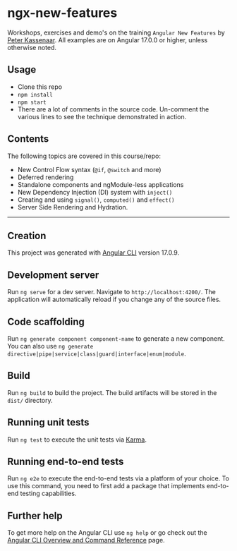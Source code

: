 # ngx-new-features

Workshops, exercises and demo's on the training `Angular New Features` by [Peter Kassenaar](mailto:info@kassenaar.com).
All examples are on Angular 17.0.0 or higher, unless otherwise noted.

## Usage

- Clone this repo
- `npm install`
- `npm start`
- There are a lot of comments in the source code. Un-comment the various lines to see the technique demonstrated in action.

## Contents

The following topics are covered in this course/repo:
- New Control Flow syntax (`@if`, `@switch` and more)
- Deferred rendering
- Standalone components and ngModule-less applications
- New Dependency Injection (DI) system with `inject()`
- Creating and using `signal()`, `computed()` and `effect()`
- Server Side Rendering and Hydration.

***
## Creation

This project was generated with [Angular CLI](https://github.com/angular/angular-cli) version 17.0.9.

## Development server

Run `ng serve` for a dev server. Navigate to `http://localhost:4200/`. The application will automatically reload if you change any of the source files.

## Code scaffolding

Run `ng generate component component-name` to generate a new component. You can also use `ng generate directive|pipe|service|class|guard|interface|enum|module`.

## Build

Run `ng build` to build the project. The build artifacts will be stored in the `dist/` directory.

## Running unit tests

Run `ng test` to execute the unit tests via [Karma](https://karma-runner.github.io).

## Running end-to-end tests

Run `ng e2e` to execute the end-to-end tests via a platform of your choice. To use this command, you need to first add a package that implements end-to-end testing capabilities.

## Further help

To get more help on the Angular CLI use `ng help` or go check out the [Angular CLI Overview and Command Reference](https://angular.io/cli) page.
